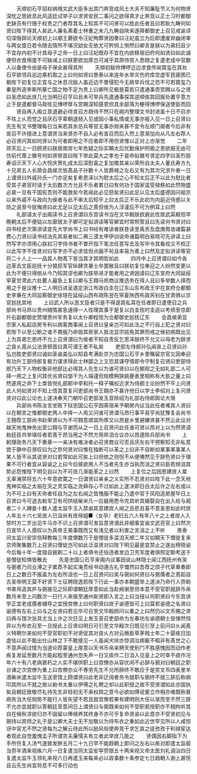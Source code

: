 <!-- { "loadSidebar": true } -->
　　天顺初石亨招权纳赂文武大臣多出其门奔竞成风士大夫不知廉耻节义为何物贤深忧之思欲息此风适廷试举子以求贤安民二事问之欲得真才止奔竞以正士习时都御史缺员有行赂于权贵之门者荐其名上知其不可问贤可以胜此任者且曰若耿九畴何如贤曰陛下得其人矣此人廉名素着士林重之未几九畴自陜来遂拜都御史上召见戒谕谆切深惬舆论天顺初上以郕王薨欲令汪妃殉葬贤因奏曰汪妃虽立为后即遭废弃幽闭幸与两女度日若令随去情所不堪况幼女无依尤可矜悯上恻然曰卿言是朕以为弟妇且少不宜存内初不计其母子之命一日上曰汪妃既存不宜在内欲移居旧府何如贤曰如此诚便但衣食用度不可缺减上曰朕更欲加厚岂可减乎其原侍宫人悉随之复遣老成中官数人以备使令由是母子保全甚得其所
　　天顺初敌帅博啰近边求食传闻寳玺在其处石亨欲领兵巡边乘机取之上曰何如贤曰景泰以来连年水旱灾伤府库空虚军民疲困已极陛下初复位正宜与之休息况敌人虽近边不曽侵犯今无故举兵伐之恐不可若寳玺乃秦皇所造李斯所篆亡国之物不足为贵上曰卿所见极是莫若只遣通事赍赏赐以与之贤曰圣虑如此庻几允当明日召亨曰且未可举兵先遣通事探其逆顺俟其回报处置亨意方止于是遣都督马政徃见博啰厚与赏赐深知感恩但其余部落为梗得博啰保送使臣而回
　　贤自再入阁立意退避必待宣召方趋侍不然只在阁内整理文书封进虽十日不召亦不徃上乆而觉之且厌石亨辈朝退频入见或因小事私情或无事亦报入见一日上召贤曰先生有文书整理每日当来若其余总兵等官无事亦频来甚不宜令左顺门阍者今后非有宣召不许擅进上意谓贤当来贤亦不自入必有宣召而后入然上意渐加向从凡左右荐人必召贤问其如何贤以为可者即用之不应者即不用但贤惟以正对上亦渐觉
　　二年郊天后上一日顾贤曰朕居南宫七年危疑之际实頼太后忧勤保护罔极之恩欲报无由可仿前代尊上徽号何如贤顿首曰陛下举此莫大之孝也于是命拟徽号贤定四字曰圣烈慈寿诏示天下人心大恱庆贺礼成太后深慰喜之复加赠其亲以荣所自太夫人董氏寿方九十兄弟五人长荫会昌侯次皆髙品子孙数十人皆爵禄之左右又有为其次兄求升者一日上谓贤曰外戚孙氏一门亦足矣复希恩泽以为慰太后之心不知太后正不以此为慰比者受其子弟官时请于太后数次方允且不乐者累日曰有何功于国家滥受禄秩如此然物盛必衰一旦有干国宪吾则不能救矣今若闻此必见怒矣贤曰此足以见太后盛德因问祖宗以来外戚不与政向为侯者与此不审太后知乎上曰太后正不乐此初为内庭近侍惑以关防之说至今犹悔贤曰此尤足以见太后之髙但侯为人淳谨后不可为例耳上曰然
　　礼部请太子出阁读书上召贤谓曰东宫读书当在文华殿朕欲避此徃居武英殿但早晩朝太后不便姑以左廊居太子卿可定拟讲读等官卿宜时常照管且曰先读何书贤对曰四书经史次第讲读宜先大学尚书上曰书经有难读者朕昔读至禹贡及盘庚周诰诸篇甚费心力贤曰读书经法先其易者如二典三谟太甲伊训说命诸篇明白易晓可先讲读上曰然写字亦须用心朕初习字侍书者不曽开指下笔法任意写去及写毕令其看视又不校正以此写字不佳贤对曰写字亦不必求佳但点画不茍且率易为善上曰然及定拟讲读等官将二十人上一一品其人物髙下皆当其才其明哲如此
　　四月中上召贤谓曰如今各边革去文臣廵抚十分狼狈军官纵肆贪暴士卒罢敝且曰朕初复位奉迎之人纷然变更以此为不便只得依从今乃知其谬也卿为朕举进才能者用之贤因请曰辽东宣府大同延绥寜夏甘肃此六处要人最急上复曰卿与王翱马昻商议推选务在得人且曰多举数人择而用之于是议推十二人明日进呈遂定浙江布政白圭在辽东山东布政王宇在宣府佥都御史李秉在大同监察御史徐瑄在延绥山西布政陈翌在寜夏陜西布政芮钊在甘肃俱以京官廵抚其地
　　上曰武人所以恶文臣者只是不得遂其私耳在任者即日遣使召之兵部尚书马昻以贵州贼情甚急速得一人徃理其事于是复以白圭徃时圭适以考绩至京即升右副都御史赞理贵州军务复以太仆卿程信为佥都御史廵抚辽东
　　会昌侯弟显宗家人私起店房专利以病客商事闻上召贤曰皇亲岂可如此法之不行自上犯之贤对曰若陛下以至公断之谁不畏服乃命毁其房家人抵法显宗姑免其罪而戒之侯初病既出见上为其弟乞恩终不允上召贤谓曰为侯者不知自责反乞恩泽朕终不允又以母老为辞求之良乆竟从公法贤顿首曰真可谓王者不私矣
　　吏部左侍郎孙弘闻丧上召贤曰孙弘岂胜吏部贤曰诚如圣谕盖弘以知县考满赴京为忠国公石亨乡里嘱留京官又因奉迎有功升工部侍郎复极力谋求得此士林鄙之上又恐其谋夺情即令守制复召贤曰吏部侍郎乃天下人物权衡非他部比必得其人先生以为谁可贤曰以在朝观之无如礼部二人可择一用之上复问其优劣贤曰邹干为人端谨但规模稍狭姚夔表里相称有大臣之量上曰然遂用之命下士类皆悦礼部郎中李和托一释子嘱权近求为侍郎士论纷然不平上问贤此人何如贤对不知上悟其意复问吏部尚书王翱亦不甚许他日以学士李绍对上复问贤贤对曰此公论也上遂决奉天门朝毕召吏部发玉音除绍为礼部右侍郎舆论大惬
　　兵部尚书陈汝言坐赃下狱忠国公石亨因斋宿来予朝房内议当此任者难其人贤曰以在朝言之惟都御史两人中择一人焉又问谁可贤谓马昂行事平易亨尚犹豫复会尚书王翱荐工部尚书赵荣贤以为不可翱意顺其所厚又以昂是乡里避嫌贤甚不然云此议对越天地鬼神务出至公翱与亨谢而从之一日上召贤问此任谁可贤以昂对上以为然贤请勑廷臣共举堪任者若髙于昂当用之不然方用昻洎佥议亦以昂遂除兵部尚书
　　上躬理政务凡天下奏章一一亲决有难决者必召贤商议可否且厌左右干预察知无非私意尝于静中召贤叹曰为之奈何贤对曰惟在独断可以革之上曰非不自断如某事某事某人某人皆不从其说贤对曰若常如此可矣上曰但依之则恱不从便怫然见于辞色贤曰于理果不可行者宜从容谕之上曰今后彼欲用人不当者先生亦当执而沮之贤曰臣若频沮其势必怨惟陛下明见自以为不可庻几渐能革之上曰然
　　上复位之后因思建庻人辈无辜淹禁将五六十年意欲寛之一日谓贤曰亲亲之义实所不忍贤对曰陛下此一念天地鬼神实临之太祖在天之灵实临之尧舜存心不过如此上遂决即日白太后许之左右或以为不可上曰有天命者任自为之左右闻之皆愧服不能止乃遣中官于凤阳造房屋毕日上召贤曰今可送去勑军卫有司供结柴米凡一应器用悉令完具听其婚娶自在出入给与阍者二十人婢妾十数人遣太监牛玉入禁谕其意建庻人闻之且悲且喜不意圣恩如此时庻人年五十六七吴庻人已没尚有庻母姐■〈女孕〉老妇五六人有年八十之上者庻人入禁时方二岁出见牛马亦不识上召贤谓可发旨意贤谓此非细事宜谕文武百官上曰然次日宣毕人人感叹以为真帝王美事既而又有浅见者以利害之言沮之上不听
　　景泰间太监兴安崇信释教每三年度僧数万于是僧徒多滥洎天顺二年又如期天下僧徙复来京师聚集数万上召贤曰僧徒岂可如此泛滥贤对曰陛下明见最是宜禁止之遂出榜晓谕今后每十年一度擅自披剃二十以上者俱令还俗违者发边卫充军度者俱照定额考送于是僧徒知惧皆散去
　　先是忠国公石亨来阁内议事因说山林隠士闻江西抚州有吴与弼者乃司业溥之子累荐不起实淹贯经书动遵古礼亨慨然曰吾荐之烦子代草章奏即日上之数日不报盖为左右所沮也一日上召贤问曰吴与弼如何贤曰与弼儒者之髙蹈自古圣帝明王莫不好贤下士征聘隠逸若陛下行此一事亦本朝盛举上遂决乃命行人赍勑书束帛造其庐与弼接见之际即谓朝廷厚意如此当赴阙谢恩但本意不受官职就辞币帛数月未至上问数次一日行人来报至通州矣贤即入言之上曰当授以何职贤曰今东宫讲学正宜老成儒者辅导之宜授宫僚上曰何职贤曰庻子谕德皆可上曰莫若谕德之名贤曰谕德有左右上曰与之左贤曰若见毕可召至文华殿顾问以重之上曰然仍以文币赐之贤曰再与馆次张具尤当上许之次日见上发玉音召吏部命为左春坊左谕德朝士皆悚然惊异以为布衣召至一旦授此上召贤曰明日可引至文华殿次日既见引至上前问曰乆闻髙义特聘尔来如何不受官职初不对贤促其对良乆方对云微臣草茅贱士年二十婴疾日加虚怯以此不能出仕山林之下不敢接见一人虽闻犬吠亦惊调治病躯不暇非有髙世之心不意声闻过情为当道论荐蒙皇上厚意以天书币帛来聘天使到门不胜感愧因而动作老疾复发延至数月方能起程至通州忽失声一日又痰作二日洎入见皇上之时幸不痰作况年六十有八老病衰朽之人实不堪供职上曰宫僚亦从容优闲不必辞与弼对曰朝廷之职台谏之次宫僚为重上曰宫僚亦众不専劳先生不允所辞终不敢应于是赏文币四表里羊酒柴米遣太监牛玉送至馆上顾谓贤曰此老非迂阔者务令就职与弼终不就三辞后称病叩其所以不就之故以勑书太重以伊傅之礼聘之却以此职授之故不受贤谓如此亦固执矣且朝廷致敬尽礼待先生非轻初无不承权舆之意今必欲如傅说爰立作相亦难既称衰病务当大任倘势不能行人皆失望不若且就宫僚若果有建明则大任以渐而至不然三辞不允亦宜就职以答朝廷至意间日上谓贤曰与弼既来如何不受职若授职亦不相拘听其自在候秋凉欲归亦不固留以俸禄养其终身不亦可乎复命贤谕以此意亦不受贤初见与弼待以宾师之礼于是公卿大夫士无不加敬以为待布衣之重如此近世罕见所以人咸惊讶中官尤不然之贤每为之解云待此所以励风俗使奔竞干求乞哀之徒孜孜于利禄宦达者观此自觉羞愧孟子所谓贪夫廉懦夫有立者此举庻几能之
　　贤偶因右脚指下为手所伤复入汤气遂致发肿五月二十九日早不能趋朝上即问之左右以疾对即遣太监裴当赍羊酒来视疾六月一日复遣当同太监安寜赍银五十两来视又命太医刘礼调治四日复遣太监牛玉领礼来视六日再遣玉来每来必以政事数十条参定七日趋朝入谢上甚恱且云先生尚宜将息不可多行动也
